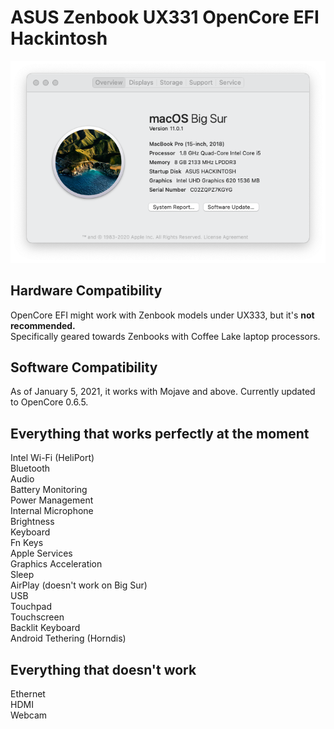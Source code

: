 # ASUS Zenbook UX331 OpenCore EFI Hackintosh
![](images/AboutthisMac.png)

## Hardware Compatibility
OpenCore EFI might work with Zenbook models under UX333, but it's **not recommended.**     
Specifically geared towards Zenbooks with Coffee Lake laptop processors.

## Software Compatibility
As of January 5, 2021, it works with Mojave and above. Currently updated to OpenCore 0.6.5.

## Everything that works perfectly at the moment
Intel Wi-Fi (HeliPort)  
Bluetooth  
Audio  
Battery Monitoring  
Power Management  
Internal Microphone  
Brightness  
Keyboard  
Fn Keys  
Apple Services  
Graphics Acceleration   
Sleep   
AirPlay (doesn't work on Big Sur)  
USB  
Touchpad  
Touchscreen  
Backlit Keyboard  
Android Tethering (Horndis)

## Everything that doesn't work
Ethernet  
HDMI  
Webcam
